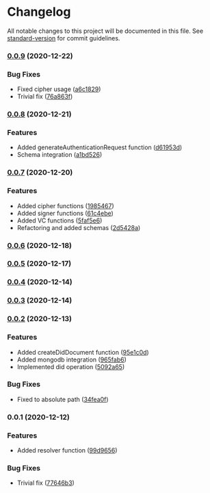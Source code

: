 # Changelog

All notable changes to this project will be documented in this file. See [standard-version](https://github.com/conventional-changelog/standard-version) for commit guidelines.

### [0.0.9](https://github.com/getunid/unid-nodejs-sdk/compare/v0.0.8...v0.0.9) (2020-12-22)


### Bug Fixes

* Fixed cipher usage ([a6c1829](https://github.com/getunid/unid-nodejs-sdk/commit/a6c1829cd87c2939673a5135207cf7ef4bfdd6b0))
* Trivial fix ([76a863f](https://github.com/getunid/unid-nodejs-sdk/commit/76a863f3591e42373762a4837b8bc35f3e3966ef))

### [0.0.8](https://github.com/getunid/unid-nodejs-sdk/compare/v0.0.7...v0.0.8) (2020-12-21)


### Features

* Added generateAuthenticationRequest function ([d61953d](https://github.com/getunid/unid-nodejs-sdk/commit/d61953d391bbad587929556c49b25997dfda95e6))
* Schema integration ([a1bd526](https://github.com/getunid/unid-nodejs-sdk/commit/a1bd5260322efe3eb700ada0643bf64808212e2c))

### [0.0.7](https://github.com/getunid/unid-nodejs-sdk/compare/v0.0.6...v0.0.7) (2020-12-20)


### Features

* Added cipher functions ([1985467](https://github.com/getunid/unid-nodejs-sdk/commit/198546761f6cc45b65ca37e0ef5c4d50f752f976))
* Added signer functions ([61c4ebe](https://github.com/getunid/unid-nodejs-sdk/commit/61c4ebe8140658024cd30541d937e55dc54d81b7))
* Added VC functions ([5faf5e6](https://github.com/getunid/unid-nodejs-sdk/commit/5faf5e6160c31067b3be81fb2627bb896fc99e1d))
* Refactoring and added schemas ([2d5428a](https://github.com/getunid/unid-nodejs-sdk/commit/2d5428a01e8d80e59ea2ce611846a6df4d1cd5c3))

### [0.0.6](https://github.com/getunid/unid-nodejs-sdk/compare/v0.0.5...v0.0.6) (2020-12-18)

### [0.0.5](https://github.com/getunid/unid-nodejs-sdk/compare/v0.0.4...v0.0.5) (2020-12-17)

### [0.0.4](https://github.com/getunid/unid-node-wallet-sdk/compare/v0.0.3...v0.0.4) (2020-12-14)

### [0.0.3](https://github.com/getunid/unid-node-wallet-sdk/compare/v0.0.2...v0.0.3) (2020-12-14)

### [0.0.2](https://github.com/getunid/unid-node-wallet-sdk/compare/v0.0.1...v0.0.2) (2020-12-13)


### Features

* Added createDidDocument function ([95e1c0d](https://github.com/getunid/unid-node-wallet-sdk/commit/95e1c0df17b5f89e24852f86ddc5e58630caafe7))
* Added mongodb integration ([965fab6](https://github.com/getunid/unid-node-wallet-sdk/commit/965fab6cb608ab636c4f97103d0be8e67324200c))
* Implemented did operation ([5092a65](https://github.com/getunid/unid-node-wallet-sdk/commit/5092a654b8f95869011f8e791903c1d83388c95f))


### Bug Fixes

* Fixed to absolute path ([34fea0f](https://github.com/getunid/unid-node-wallet-sdk/commit/34fea0fc1a13b8c674623bad15d3383f2c0fd7db))

### 0.0.1 (2020-12-12)


### Features

* Added resolver function ([99d9656](https://github.com/getunid/unid-node-wallet-sdk/commit/99d9656134c01087b727c3082fdc5c96b133f666))


### Bug Fixes

* Trivial fix ([77646b3](https://github.com/getunid/unid-node-wallet-sdk/commit/77646b3c259357bb3b8e1e257608b5bb7c75348a))
